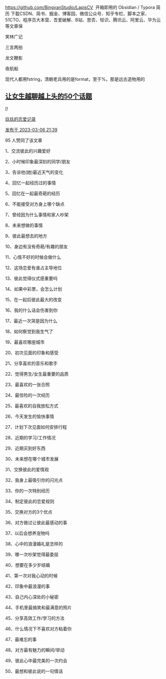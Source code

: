 https://github.com/BingyanStudio/LapisCV
 开箱即用的 Obsidian / Typora 简历
下载CSDN、简书、掘金、博客园、微信公众号、知乎专栏、脚本之家、51CTO、程序员大本营、吾爱破解、B站、思否、轻识、腾讯云、阿里云、华为云等文章保

笑林广记

三言两拍

龙文鞭影

夜航船

现代人都用fstring，清朝老兵用的是format，至于%，那是远古造物用的

## [让女生越聊越上头的50个话题](https://zhuanlan.zhihu.com/p/611845048)

[!

[玖玖的恋爱记录](https://www.zhihu.com/people/62-84-91-33)

[发布于 2023-03-06 21:39](https://zhuanlan.zhihu.com/p/611845048)

95 人赞同了该文章

1、交流彼此的兴趣爱好

2、小时候印象最深刻的同学/朋友

3、告诉他(她)最近天气的变化

4、回忆一起经历过的事情

5、回忆在一起最奇葩的经历

6、不能接受对方身上哪个缺点

7、曾经因为什么事情和家人吵架

8、未来想做的事情

9、彼此最想去的地方

10、身边有没有奇葩/有趣的朋友

11、心情不好的时候会做什么

12、这场恋爱有谁占主导地位

13、彼此觉得仪式感重要吗

14、如果中彩票，会怎么计划

15、在一起后彼此最大的改变

16、我的什么话会伤害到你

17、最近一次哭是因为什么

18、如何察觉到我生气了

19、最喜欢哪座城市

20、初次见面的印象和感受

21、分享喜欢的音乐和歌手

22、觉得男生/女生最重要的品质

23、最喜欢的一张合照

24、最惊险的一次经历

25、最喜欢的自我放松方式

26、今天发生的愉快事情

27、计划下次见面如何安排行程

28、近期的学习/工作情况

29、近期买到好东西

30、未来想在哪个城市发展

31、交换彼此的爱情观

32、我身上最吸引你的闪光点

33、你的一次特别经历

34、制定彼此的恋爱规则

35、交换对方的3个优点

36、对方做过让彼此最感动的事

37、以后会想养宠物吗

38、心中的浪漫婚礼是怎样的

39、哪一次吵架觉得最委屈

40、想要在多少岁结婚

41、第一次对我心动的时候

42、印象中最浪漫的事

43、自己内心深处的小秘密

44、手机里最搞笑和最满意的照片

45、分享高效工作/学习的方法

46、什么情况下不喜欢对方粘着你

47、最难忘的事

48、对方最有魅力的瞬间/举动

49、彼此心中最完美的一次约会

50、最想和彼此说的一句情话